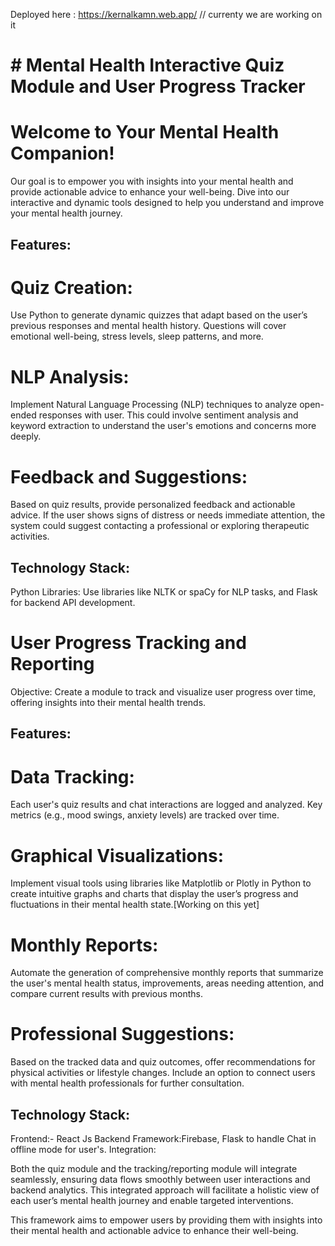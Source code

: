 Deployed here : https://kernalkamn.web.app/
// currenty we are working on it
# # Mental Health Interactive Quiz Module and User Progress Tracker

# Welcome to Your Mental Health Companion!

Our goal is to empower you with insights into your mental health and provide actionable advice to enhance your well-being. Dive into our interactive and dynamic tools designed to help you understand and improve your mental health journey.

## Features:

# Quiz Creation:

Use Python to generate dynamic quizzes that adapt based on the user’s previous responses and mental health history. Questions will cover emotional well-being, stress levels, sleep patterns, and more.

# NLP Analysis:

Implement Natural Language Processing (NLP) techniques to analyze open-ended responses with user. This could involve sentiment analysis and keyword extraction to understand the user's emotions and concerns more deeply.

# Feedback and Suggestions:

Based on quiz results, provide personalized feedback and actionable advice. If the user shows signs of distress or needs immediate attention, the system could suggest contacting a professional or exploring therapeutic activities.

## Technology Stack:

Python Libraries: Use libraries like NLTK or spaCy for NLP tasks, and Flask for backend API development.

# User Progress Tracking and Reporting

Objective: Create a module to track and visualize user progress over time, offering insights into their mental health trends.

## Features:

# Data Tracking:

Each user's quiz results and chat interactions are logged and analyzed. Key metrics (e.g., mood swings, anxiety levels) are tracked over time.

# Graphical Visualizations:

Implement visual tools using libraries like Matplotlib or Plotly in Python to create intuitive graphs and charts that display the user’s progress and fluctuations in their mental health state.[Working on this yet]

# Monthly Reports:

Automate the generation of comprehensive monthly reports that summarize the user's mental health status, improvements, areas needing attention, and compare current results with previous months.

# Professional Suggestions:

Based on the tracked data and quiz outcomes, offer recommendations for physical activities or lifestyle changes. Include an option to connect users with mental health professionals for further consultation.

## Technology Stack:

Frontend:- React Js
Backend Framework:Firebase, Flask to handle Chat in offline mode for user's.
Integration:

Both the quiz module and the tracking/reporting module will integrate seamlessly, ensuring data flows smoothly between user interactions and backend analytics. This integrated approach will facilitate a holistic view of each user’s mental health journey and enable targeted interventions.

This framework aims to empower users by providing them with insights into their mental health and actionable advice to enhance their well-being.
